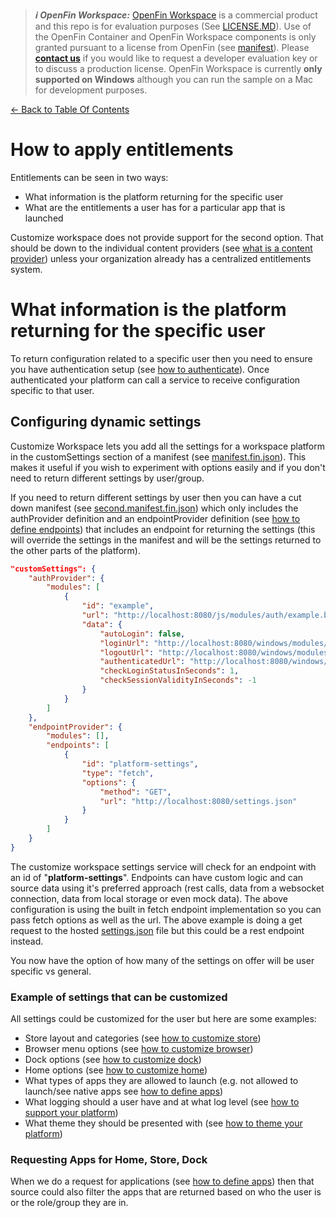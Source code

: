 > **_:information_source: OpenFin Workspace:_** [OpenFin Workspace](https://www.openfin.co/workspace/) is a commercial product and this repo is for evaluation purposes (See [LICENSE.MD](../LICENSE.MD)). Use of the OpenFin Container and OpenFin Workspace components is only granted pursuant to a license from OpenFin (see [manifest](../public/manifest.fin.json)). Please [**contact us**](https://www.openfin.co/workspace/poc/) if you would like to request a developer evaluation key or to discuss a production license.
> OpenFin Workspace is currently **only supported on Windows** although you can run the sample on a Mac for development purposes.

[<- Back to Table Of Contents](../README.md)

# How to apply entitlements

Entitlements can be seen in two ways:

- What information is the platform returning for the specific user
- What are the entitlements a user has for a particular app that is launched

Customize workspace does not provide support for the second option. That should be down to the individual content providers (see [what is a content provider](./what-is-a-content-provider.md)) unless your organization already has a centralized entitlements system.

# What information is the platform returning for the specific user

To return configuration related to a specific user then you need to ensure you have authentication setup (see [how to authenticate](./how-to-authenticate.md)). Once authenticated your platform can call a service to receive configuration specific to that user.

## Configuring dynamic settings

Customize Workspace lets you add all the settings for a workspace platform in the customSettings section of a manifest (see [manifest.fin.json](../public/manifest.fin.json)). This makes it useful if you wish to experiment with options easily and if you don't need to return different settings by user/group.

If you need to return different settings by user then you can have a cut down manifest (see [second.manifest.fin.json](../public/second.manifest.fin.json)) which only includes the authProvider definition and an endpointProvider definition (see [how to define endpoints](./how-to-define-endpoints.md)) that includes an endpoint for returning the settings (this will override the settings in the manifest and will be the settings returned to the other parts of the platform).

```json
"customSettings": {
    "authProvider": {
        "modules": [
            {
                "id": "example",
                "url": "http://localhost:8080/js/modules/auth/example.bundle.js",
                "data": {
                    "autoLogin": false,
                    "loginUrl": "http://localhost:8080/windows/modules/auth/example-login.html",
                    "logoutUrl": "http://localhost:8080/windows/modules/auth/example-logged-out.html",
                    "authenticatedUrl": "http://localhost:8080/windows/modules/auth/example-logged-in.html",
                    "checkLoginStatusInSeconds": 1,
                    "checkSessionValidityInSeconds": -1
                }
            }
        ]
    },
    "endpointProvider": {
        "modules": [],
        "endpoints": [
            {
                "id": "platform-settings",
                "type": "fetch",
                "options": {
                    "method": "GET",
                    "url": "http://localhost:8080/settings.json"
                }
            }
        ]
    }
}
```

The customize workspace settings service will check for an endpoint with an id of "**platform-settings**". Endpoints can have custom logic and can source data using it's preferred approach (rest calls, data from a websocket connection, data from local storage or even mock data). The above configuration is using the built in fetch endpoint implementation so you can pass fetch options as well as the url. The above example is doing a get request to the hosted [settings.json](../public/settings.json) file but this could be a rest endpoint instead.

You now have the option of how many of the settings on offer will be user specific vs general.

### Example of settings that can be customized

All settings could be customized for the user but here are some examples:

- Store layout and categories (see [how to customize store](./how-to-customize-store.md))
- Browser menu options (see [how to customize browser](./how-to-customize-browser.md))
- Dock options (see [how to customize dock](./how-to-customize-dock.md))
- Home options (see [how to customize home](./how-to-customize-home.md))
- What types of apps they are allowed to launch (e.g. not allowed to launch/see native apps see [how to define apps](./how-to-define-apps.md))
- What logging should a user have and at what log level (see [how to support your platform](./how-to-support-your-platform.md))
- What theme they should be presented with (see [how to theme your platform](./how-to-theme-your-platform.md))

### Requesting Apps for Home, Store, Dock

When we do a request for applications (see [how to define apps](./how-to-define-apps.md)) then that source could also filter the apps that are returned based on who the user is or the role/group they are in.
